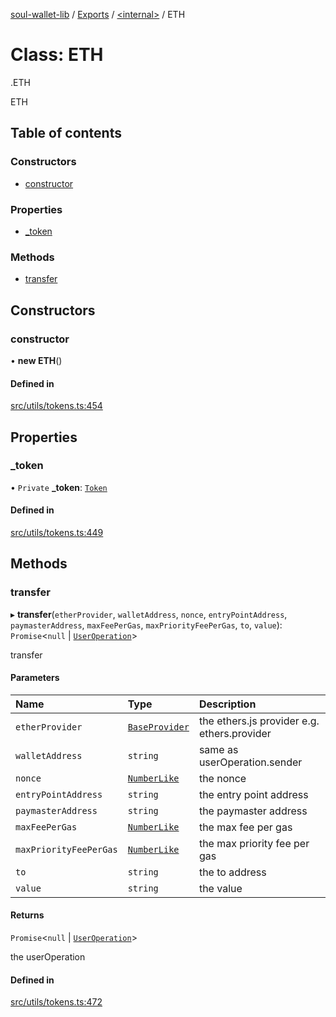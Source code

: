 [soul-wallet-lib](../README.md) / [Exports](../modules.md) / [<internal\>](../modules/internal_.md) / ETH

# Class: ETH

[<internal>](../modules/internal_.md).ETH

ETH

## Table of contents

### Constructors

- [constructor](internal_.ETH.md#constructor)

### Properties

- [\_token](internal_.ETH.md#_token)

### Methods

- [transfer](internal_.ETH.md#transfer)

## Constructors

### constructor

• **new ETH**()

#### Defined in

[src/utils/tokens.ts:454](https://github.com/proofofsoulprotocol/soulwalletlib/blob/93d2029/src/utils/tokens.ts#L454)

## Properties

### \_token

• `Private` **\_token**: [`Token`](internal_.Token.md)

#### Defined in

[src/utils/tokens.ts:449](https://github.com/proofofsoulprotocol/soulwalletlib/blob/93d2029/src/utils/tokens.ts#L449)

## Methods

### transfer

▸ **transfer**(`etherProvider`, `walletAddress`, `nonce`, `entryPointAddress`, `paymasterAddress`, `maxFeePerGas`, `maxPriorityFeePerGas`, `to`, `value`): `Promise`<``null`` \| [`UserOperation`](UserOperation.md)\>

transfer

#### Parameters

| Name | Type | Description |
| :------ | :------ | :------ |
| `etherProvider` | [`BaseProvider`](internal_.BaseProvider.md) | the ethers.js provider e.g. ethers.provider |
| `walletAddress` | `string` | same as userOperation.sender |
| `nonce` | [`NumberLike`](../modules/internal_.md#numberlike) | the nonce |
| `entryPointAddress` | `string` | the entry point address |
| `paymasterAddress` | `string` | the paymaster address |
| `maxFeePerGas` | [`NumberLike`](../modules/internal_.md#numberlike) | the max fee per gas |
| `maxPriorityFeePerGas` | [`NumberLike`](../modules/internal_.md#numberlike) | the max priority fee per gas |
| `to` | `string` | the to address |
| `value` | `string` | the value |

#### Returns

`Promise`<``null`` \| [`UserOperation`](UserOperation.md)\>

the userOperation

#### Defined in

[src/utils/tokens.ts:472](https://github.com/proofofsoulprotocol/soulwalletlib/blob/93d2029/src/utils/tokens.ts#L472)
